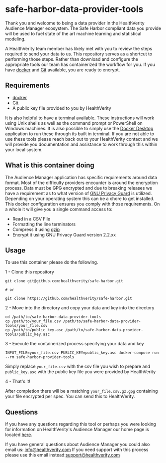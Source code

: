 # safe-harbor-data-provider-tools

Thank you and welcome to being a data provider in the HealthVerity Audience Manager ecosystem. The Safe Harbor compliant data you provide will be used to fuel state of the art machine learning and statistical modeling.

A HealthVerity team member has likely met with you to review the steps required to send your data to us. This repository serves as a shortcut to performing those steps. Rather than download and configure the appropriate tools our team has containerized the workflow for you. If you have [docker](https://www.docker.com/) and [Git](https://git-scm.com/) available, you are ready to encrypt.

## Requirements

- [docker](https://www.docker.com/) 
- [Git](https://git-scm.com/) 
- A public key file provided to you by HealthVerity

It is also helpful to have a terminal available. These instructions will work using Unix shells as well as the command prompt or PowerShell on Windows machines. It is also possible to simply use the [Docker Desktop](https://www.docker.com/products/docker-desktop/) application to run these through its built in terminal. If you are not able to use these tools please reach back out to your HealthVerity contact and we will provide you documentation and assistance to work through this within your local system.

## What is this container doing

The Audience Manager application has specific requirements around data format. Most of the difficulty providers encounter is around the encryption process. Data must be GPG encrypted and due to breaking releases we have a requirement as to what version of [GNU Privacy Guard](https://gnupg.org/) is utilized. Depending on your operating system this can be a chore to get installed. This docker configuration ensures you comply with those requirements. On a whole it will give you a single command access to:

- Read in a CSV File
- Formatting the line terminators
- Compress it using [gzip](https://www.gzip.org/) 
- Encrypt it using GNU Privacy Guard version 2.2.xx

## Usage

To use this container please do the following.

1 - Clone this repository

``` shell
git clone git@github.com:healthverity/safe-harbor.git

# or 

git clone https://github.com/healthverity/safe-harbor.git
```

2 - Move into the directory and copy your data and key into the directory

``` shell
cd /path/to/safe-harbor-data-provider-tools
cp /path/to/your_file.csv /path/to/safe-harbor-data-provider-tools/your_file.csv
cp /path/to/public_key.asc /path/to/safe-harbor-data-provider-tools/public_key.asc
```

3 - Execute the containerized process specifying your data and key

```shell
INPUT_FILE=your_file.csv PUBLIC_KEY=public_key.asc docker-compose run --rm safe-harbor-provider-tools
```

Simply replace `your_file.csv` with the csv file you wish to prepare and `public_key.asc` with the public key file you were provided by HealthVerity

4 - That's it!

After completion there will be a matching `your_file.csv.gz.gpg` containing your file encrypted per spec. You can send this to HealthVerity.

## Questions

If you have any questions regarding this tool or perhaps you were looking for information on HealthVerity's Audience Manager our home page is located [here](https://healthverity.com/audience-manager/).

If you have general questions about Audience Manager you could also email us: [info@healthverity.com](info@healthverity.com)
If you need support with this process please use this email instead:[support@healthverity.com](support@healthverity.com) 
